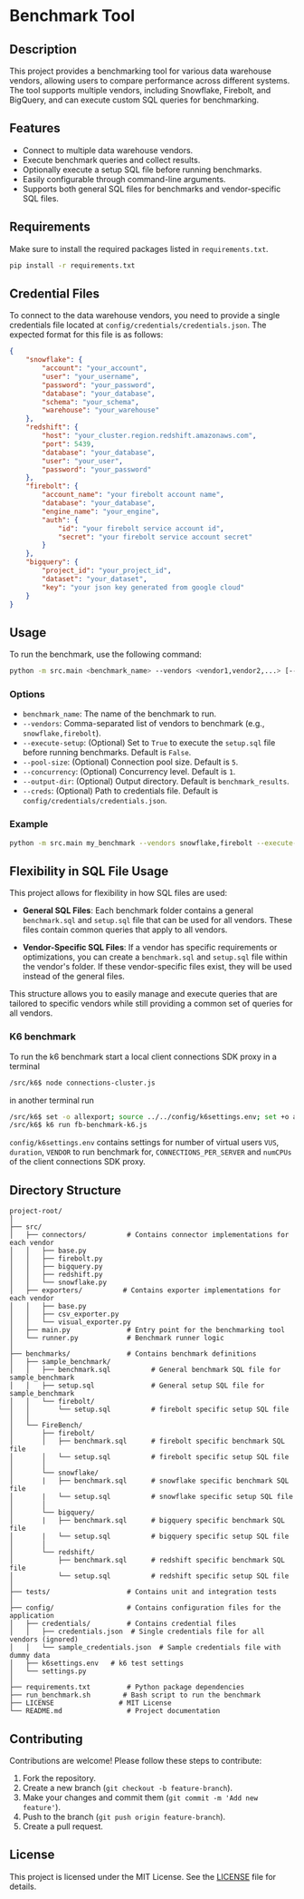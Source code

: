# Benchmark Tool

## Description

This project provides a benchmarking tool for various data warehouse vendors, allowing users to compare performance across different systems. The tool supports multiple vendors, including Snowflake, Firebolt, and BigQuery, and can execute custom SQL queries for benchmarking.

## Features

- Connect to multiple data warehouse vendors.
- Execute benchmark queries and collect results.
- Optionally execute a setup SQL file before running benchmarks.
- Easily configurable through command-line arguments.
- Supports both general SQL files for benchmarks and vendor-specific SQL files.

## Requirements

Make sure to install the required packages listed in `requirements.txt`.

```bash
pip install -r requirements.txt
```

## Credential Files

To connect to the data warehouse vendors, you need to provide a single credentials file located at `config/credentials/credentials.json`. The expected format for this file is as follows:

```json
{
    "snowflake": {
        "account": "your_account",
        "user": "your_username",
        "password": "your_password",
        "database": "your_database",
        "schema": "your_schema",
        "warehouse": "your_warehouse"
    },
    "redshift": {
        "host": "your_cluster.region.redshift.amazonaws.com",
        "port": 5439,
        "database": "your_database",
        "user": "your_user",
        "password": "your_password"
    },
    "firebolt": {
        "account_name": "your firebolt account name",
        "database": "your_database",
        "engine_name": "your_engine",
        "auth": {
            "id": "your firebolt service account id",
            "secret": "your firebolt service account secret"
        }
    },
    "bigquery": {
        "project_id": "your_project_id",
        "dataset": "your_dataset",
        "key": "your json key generated from google cloud"
    }
}
```

## Usage

To run the benchmark, use the following command:

```bash
python -m src.main <benchmark_name> --vendors <vendor1,vendor2,...> [--execute-setup <True|False>]
```

### Options

- `benchmark_name`: The name of the benchmark to run.
- `--vendors`: Comma-separated list of vendors to benchmark (e.g., `snowflake,firebolt`).
- `--execute-setup`: (Optional) Set to `True` to execute the `setup.sql` file before running benchmarks. Default is `False`.
- `--pool-size`: (Optional) Connection pool size. Default is `5`.
- `--concurrency`: (Optional) Concurrency level. Default is `1`.
- `--output-dir`: (Optional) Output directory. Default is `benchmark_results`.
- `--creds`: (Optional) Path to credentials file. Default is `config/credentials/credentials.json`.

### Example

```bash
python -m src.main my_benchmark --vendors snowflake,firebolt --execute-setup True
```

## Flexibility in SQL File Usage

This project allows for flexibility in how SQL files are used:

- **General SQL Files**: Each benchmark folder contains a general `benchmark.sql` and `setup.sql` file that can be used for all vendors. These files contain common queries that apply to all vendors.

- **Vendor-Specific SQL Files**: If a vendor has specific requirements or optimizations, you can create a `benchmark.sql` and `setup.sql` file within the vendor's folder. If these vendor-specific files exist, they will be used instead of the general files.

This structure allows you to easily manage and execute queries that are tailored to specific vendors while still providing a common set of queries for all vendors.

### K6 benchmark

To run the k6 benchmark start a local client connections SDK proxy in a terminal

```bash
/src/k6$ node connections-cluster.js
```

in another terminal run

```bash
/src/k6$ set -o allexport; source ../../config/k6settings.env; set +o allexport; 
/src/k6$ k6 run fb-benchmark-k6.js
```

`config/k6settings.env` contains settings for number of virtual users `VUS`, `duration`, `VENDOR` to run benchmark for, `CONNECTIONS_PER_SERVER` and `numCPUs` of the client connections SDK proxy.

## Directory Structure

```
project-root/
│
├── src/
│   ├── connectors/          # Contains connector implementations for each vendor
│   │   ├── base.py
│   │   ├── firebolt.py
│   │   ├── bigquery.py
│   │   ├── redshift.py
│   │   └── snowflake.py
│   ├── exporters/          # Contains exporter implementations for each vendor
│   │   ├── base.py
│   │   ├── csv_exporter.py
│   │   └── visual_exporter.py
│   ├── main.py              # Entry point for the benchmarking tool
│   └── runner.py            # Benchmark runner logic
│
├── benchmarks/              # Contains benchmark definitions
│   ├── sample_benchmark/
│   │   ├── benchmark.sql          # General benchmark SQL file for sample_benchmark
│   │   ├── setup.sql              # General setup SQL file for sample_benchmark
│   │   └── firebolt/
│   │       └── setup.sql          # firebolt specific setup SQL file
│   │   
│   └── FireBench/
│       ├── firebolt/
│       │   ├── benchmark.sql      # firebolt specific benchmark SQL file
│       │   └── setup.sql          # firebolt specific setup SQL file
│       │
│       └── snowflake/
│       |   ├── benchmark.sql      # snowflake specific benchmark SQL file
│       |   └── setup.sql          # snowflake specific setup SQL file
│       │
│       └── bigquery/
│       |   ├── benchmark.sql      # bigquery specific benchmark SQL file
│       |   └── setup.sql          # bigquery specific setup SQL file
│       │
│       └── redshift/
│           ├── benchmark.sql      # redshift specific benchmark SQL file
│           └── setup.sql          # redshift specific setup SQL file
│
├── tests/                   # Contains unit and integration tests
│
├── config/                  # Contains configuration files for the application
│   ├── credentials/         # Contains credential files
│   │   ├── credentials.json  # Single credentials file for all vendors (ignored)
│   │   └── sample_credentials.json  # Sample credentials file with dummy data
│   ├── k6settings.env   # k6 test settings
│   └── settings.py      
│
├── requirements.txt         # Python package dependencies
├── run_benchmark.sh        # Bash script to run the benchmark
├── LICENSE                # MIT License
└── README.md                # Project documentation
```

## Contributing

Contributions are welcome! Please follow these steps to contribute:

1. Fork the repository.
2. Create a new branch (`git checkout -b feature-branch`).
3. Make your changes and commit them (`git commit -m 'Add new feature'`).
4. Push to the branch (`git push origin feature-branch`).
5. Create a pull request.

## License

This project is licensed under the MIT License. See the [LICENSE](LICENSE) file for details.
